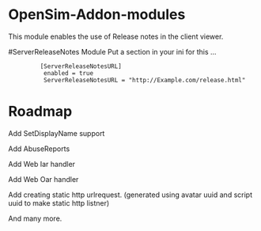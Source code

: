 # OpenSim-Addon-modules
This module enables the use of Release notes in the client viewer.


#ServerReleaseNotes Module
Put a section in your ini for this ...

             [ServerReleaseNotesURL]
              enabled = true
              ServerReleaseNotesURL = "http://Example.com/release.html"
            
            
            
# Roadmap
Add SetDisplayName support

Add AbuseReports

Add Web Iar handler

Add Web Oar handler

Add creating static http urlrequest. (generated using avatar uuid and script uuid to make static http listner)

And many more.
